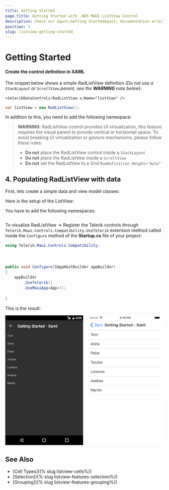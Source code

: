 ```yaml
---
title: Getting Started
page_title: Getting Started with .NER MAUI ListView Control
description: Check our &quot;Getting Started&quot; documentation article for Telerik ListView for .NET MAUI.
position: 1
slug: listview-getting-started
---
```


# Getting Started

#### Create the control definition in XAML

The snippet below shows a simple RadListView definition (_Do not use a `StackLayout` or `ScrollView` parent, see the **WARNING** note below_):

```XAML
<telerikDataControls:RadListView x:Name="listView" />
```
```C#
var listView = new RadListView();
```

In addition to this, you need to add the following namespace:

> **WARNING**: RadListView control provides UI virtualization, this feature requires the visual parent to provide vertical or horizontal space. To avoid breaking UI virtualization or gesture mechanisms, please follow these rules: 
>	* **Do not** place the RadListView control inside a `StackLayout`
>	* **Do not** place the RadListVew inside a `ScrollView`
>	* **Do not** set the RadListVew to a Grid `RowDefinition Height="Auto"`
>

## 4. Populating RadListView with data

First, lets create a simple data and view model classes:



Here is the setup of the ListView:


You have to add the following namespaces:

```XAML

```

To visualize RadListView -> Register the Telerik controls through `Telerik.Maui.Controls.Compatibility.UseTelerik` extension method called inside the `Configure` method of the **Startup.cs** file of your project:

```C#
using Telerik.Maui.Controls.Compatibility;

 

public void Configure(IAppHostBuilder appBuilder)
{
    appBuilder        
        .UseTelerik()
        .UseMauiApp<App>();
        
}              
```

This is the result:

![RadListView](images/listview-gettingstarted.png)

## See Also

- [Cell Types]({% slug listview-cells%})
- [Selection]({% slug listview-features-selection%})
- [Grouping]({% slug listview-features-grouping%})
